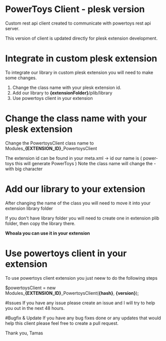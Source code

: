 # PowerToys Client - plesk version

Custom rest api client created to communicate with powertoys rest api server.

This version of client is updated directly for plesk extension development.

# Integrate in custom plesk extension
To integrate our library in custom plesk extension you will need to make some changes.

1. Change the class name with your plesk extension id.
2. Add our library to <b>{extensionFolder}</b>/plib/library
3. Use powertoys client in your extension

# Change the class name with your plesk extension
Change the PowertoysClient class name to Modules_<b>{EXTENSION_ID}</b>_PowertoysClient

The extension id can be found in your meta.xml -> id our name is ( power-toys this will generate PowerToys )
Note the class name will change the - with big character

# Add our library to your extension
After changing the name of the class you will need to move it into your extension library folder

If you don't have library folder you will need to create one in extension plib folder,
then copy the library there. 

<b>Whoala you can use it in your extension</b>

# Use powertoys client in your extension
To use powertoys client extension you just neew to do the following steps

$powertoysClient = new Modules_<b>{EXTENSION_ID}</b>_PowertoysClient(<b>{hash}</b>, <b>{version}</b>);


#Issues
If you have any issue please create an issue and I will try to help you out in the next 48 hours.

#Bugfix & Update
If you have any bug fixes done or any updates that would help this client please feel free to create a pull request.

Thank you,
Tamas


